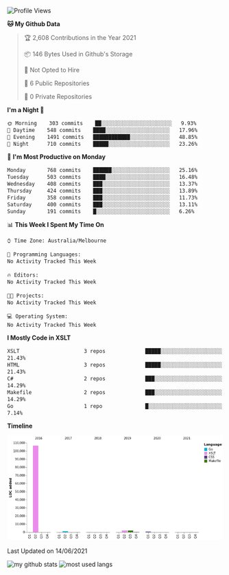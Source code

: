 <!--START_SECTION:waka-->
![Profile Views](http://img.shields.io/badge/Profile%20Views-0-blue)

**🐱 My Github Data** 

> 🏆 2,608 Contributions in the Year 2021
 > 
> 📦 146 Bytes Used in Github's Storage 
 > 
> 🚫 Not Opted to Hire
 > 
> 📜 6 Public Repositories 
 > 
> 🔑 0 Private Repositories  
 > 
**I'm a Night 🦉** 

```text
🌞 Morning    303 commits    ██░░░░░░░░░░░░░░░░░░░░░░░   9.93% 
🌆 Daytime    548 commits    ████░░░░░░░░░░░░░░░░░░░░░   17.96% 
🌃 Evening    1491 commits   ████████████░░░░░░░░░░░░░   48.85% 
🌙 Night      710 commits    █████░░░░░░░░░░░░░░░░░░░░   23.26%

```
📅 **I'm Most Productive on Monday** 

```text
Monday       768 commits    ██████░░░░░░░░░░░░░░░░░░░   25.16% 
Tuesday      503 commits    ████░░░░░░░░░░░░░░░░░░░░░   16.48% 
Wednesday    408 commits    ███░░░░░░░░░░░░░░░░░░░░░░   13.37% 
Thursday     424 commits    ███░░░░░░░░░░░░░░░░░░░░░░   13.89% 
Friday       358 commits    ███░░░░░░░░░░░░░░░░░░░░░░   11.73% 
Saturday     400 commits    ███░░░░░░░░░░░░░░░░░░░░░░   13.11% 
Sunday       191 commits    █░░░░░░░░░░░░░░░░░░░░░░░░   6.26%

```


📊 **This Week I Spent My Time On** 

```text
⌚︎ Time Zone: Australia/Melbourne

💬 Programming Languages: 
No Activity Tracked This Week

🔥 Editors: 
No Activity Tracked This Week

🐱‍💻 Projects: 
No Activity Tracked This Week

💻 Operating System: 
No Activity Tracked This Week

```

**I Mostly Code in XSLT** 

```text
XSLT                     3 repos             █████░░░░░░░░░░░░░░░░░░░░   21.43% 
HTML                     3 repos             █████░░░░░░░░░░░░░░░░░░░░   21.43% 
C#                       2 repos             ███░░░░░░░░░░░░░░░░░░░░░░   14.29% 
Makefile                 2 repos             ███░░░░░░░░░░░░░░░░░░░░░░   14.29% 
Go                       1 repo              █░░░░░░░░░░░░░░░░░░░░░░░░   7.14%

```


**Timeline**

![Chart not found](https://raw.githubusercontent.com/opoudjis/opoudjis/main/charts/bar_graph.png) 


 Last Updated on 14/06/2021
<!--END_SECTION:waka-->


![my github stats](https://github-readme-stats.vercel.app/api?username=opoudjis&show_icons=true&theme=tokyonight&line_height=27)
![most used langs](https://github-readme-stats.vercel.app/api/top-langs/?username=opoudjis&hide=css,html&theme=tokyonight)

<!--
**opoudjis/opoudjis** is a ✨ _special_ ✨ repository because its `README.md` (this file) appears on your GitHub profile.

Here are some ideas to get you started:

- 🔭 I’m currently working on ...
- 🌱 I’m currently learning ...
- 👯 I’m looking to collaborate on ...
- 🤔 I’m looking for help with ...
- 💬 Ask me about ...
- 📫 How to reach me: ...
- 😄 Pronouns: ...
- ⚡ Fun fact: ...
-->
